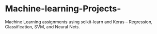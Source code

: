 # Machine-learning-Projects-
Machine Learning assignments using scikit-learn and Keras – Regression, Classification, SVM, and Neural Nets.
